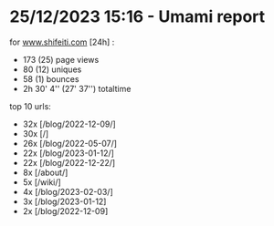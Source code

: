 # 25/12/2023 15:16 - Umami report
for www.shifeiti.com [24h] :

 - 173 (25) page views
 - 80 (12) uniques
 - 58 (1) bounces
 - 2h 30' 4'' (27' 37'') totaltime


top 10 urls:
 - 32x [/blog/2022-12-09/]
 - 30x [/]
 - 26x [/blog/2022-05-07/]
 - 22x [/blog/2023-01-12/]
 - 22x [/blog/2022-12-22/]
 - 8x [/about/]
 - 5x [/wiki/]
 - 4x [/blog/2023-02-03/]
 - 3x [/blog/2023-01-12]
 - 2x [/blog/2022-12-09]


